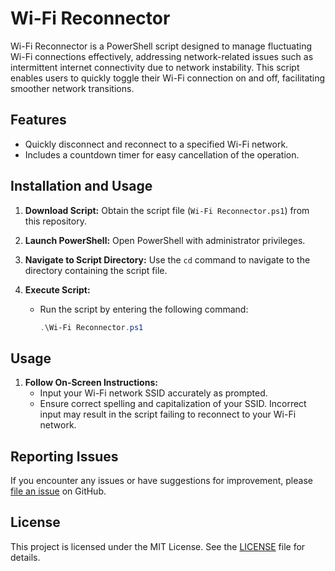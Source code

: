 # Wi-Fi Reconnector

Wi-Fi Reconnector is a PowerShell script designed to manage fluctuating Wi-Fi connections effectively, addressing network-related issues such as intermittent internet connectivity due to network instability. This script enables users to quickly toggle their Wi-Fi connection on and off, facilitating smoother network transitions.

## Features

- Quickly disconnect and reconnect to a specified Wi-Fi network.
- Includes a countdown timer for easy cancellation of the operation.

## Installation and Usage

1. **Download Script:** Obtain the script file (`Wi-Fi Reconnector.ps1`) from this repository.

2. **Launch PowerShell:** Open PowerShell with administrator privileges.

3. **Navigate to Script Directory:** Use the `cd` command to navigate to the directory containing the script file.

4. **Execute Script:**
   - Run the script by entering the following command:
     ```powershell
     .\Wi-Fi Reconnector.ps1
     ```

## Usage

1. **Follow On-Screen Instructions:**
   - Input your Wi-Fi network SSID accurately as prompted.
   - Ensure correct spelling and capitalization of your SSID. Incorrect input may result in the script failing to reconnect to your Wi-Fi network.

## Reporting Issues

If you encounter any issues or have suggestions for improvement, please [file an issue](https://github.com/tysonsylvester/Wi-FI-reconnector/issues) on GitHub.

## License

This project is licensed under the MIT License. See the [LICENSE](LICENSE) file for details.
